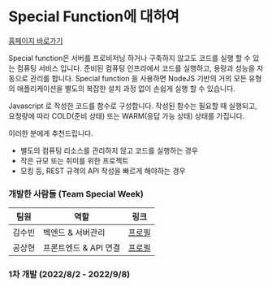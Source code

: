 # Special Function에 대하여

[홈페이지 바로가기](https://spfunc.ml)

Special function은 서버를 프로비저닝 하거나 구축하지 않고도 코드를 실행 할 수 있는 컴퓨팅 서비스 입니다.
준비된 컴퓨팅 인프라에서 코드를 실행하고, 용량과 성능을 자동으로 관리를 합니다.
Special function 을 사용하면 NodeJS 기반의 거의 모든 유형의 애플리케이션을 별도의 복잡한 설치 과정 없이 손쉽게 실행 할 수 있습니다.

Javascript 로 작성한 코드를 함수로 구성합니다.
작성된 함수는 필요할 때 실행되고, 요청량에 따라 COLD(준비 상태) 또는 WARM(응답 가능 상태) 상태를 가집니다.

이러한 분에게 추천드립니다.

+ 별도의 컴퓨팅 리소스를 관리하지 않고 코드를 실행하는 경우
+ 작은 규모 또는 취미를 위한 프로젝트
+ 모킹 등, REST 규격의 API 작성을 빠르게 해야하는 경우

### 개발한 사람들 (Team Special Week)

|팀원|역할|링크|
|------|---|---|
|김수빈|벡엔드 & 서버관리|[프로필](https://github.com/bb2002)|
|공상현|프론트엔드 & API 연결|[프로필](https://github.com/kongsanggun)|

### 1차 개발 (2022/8/2 - 2022/9/8)